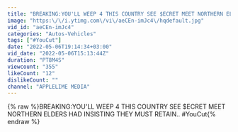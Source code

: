 ```yaml
---
title: "BREAKING:YOU'LL WEEP 4 THIS COUNTRY SEE $ECRET MEET NORTHERN ELDERS HAD INSISTING THEY MUST RETAIN.."
image: "https:\/\/i.ytimg.com\/vi\/aeCEn-imJc4\/hqdefault.jpg"
vid_id: "aeCEn-imJc4"
categories: "Autos-Vehicles"
tags: ["#YouCut"]
date: "2022-05-06T19:14:34+03:00"
vid_date: "2022-05-06T15:13:44Z"
duration: "PT8M4S"
viewcount: "355"
likeCount: "12"
dislikeCount: ""
channel: "APPLELIME MEDIA"
---
```

{% raw %}BREAKING:YOU'LL WEEP 4 THIS COUNTRY SEE $ECRET MEET NORTHERN ELDERS HAD INSISTING THEY MUST RETAIN.. #YouCut{% endraw %}

